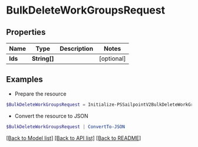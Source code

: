 # BulkDeleteWorkGroupsRequest
## Properties

Name | Type | Description | Notes
------------ | ------------- | ------------- | -------------
**Ids** | **String[]** |  | [optional] 

## Examples

- Prepare the resource
```powershell
$BulkDeleteWorkGroupsRequest = Initialize-PSSailpointV2BulkDeleteWorkGroupsRequest  -Ids null
```

- Convert the resource to JSON
```powershell
$BulkDeleteWorkGroupsRequest | ConvertTo-JSON
```

[[Back to Model list]](../README.md#documentation-for-models) [[Back to API list]](../README.md#documentation-for-api-endpoints) [[Back to README]](../README.md)

